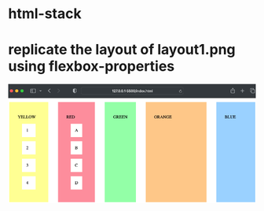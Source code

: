 # html-stack

# replicate the layout of layout1.png using flexbox-properties

![alt screenshot](./Screenshot%202022-12-17%20alle%2013.27.16.png)